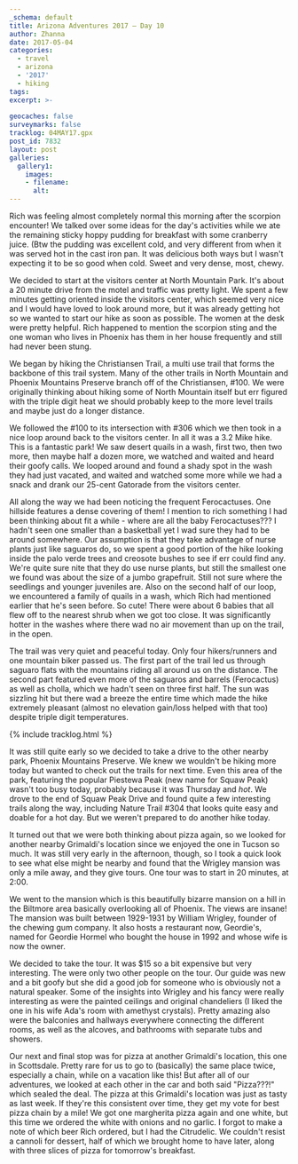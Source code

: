 ```yaml
---
_schema: default
title: Arizona Adventures 2017 – Day 10
author: Zhanna
date: 2017-05-04
categories:
  - travel
  - arizona
  - '2017'
  - hiking
tags:
excerpt: >-
  
geocaches: false
surveymarks: false
tracklog: 04MAY17.gpx
post_id: 7832
layout: post
galleries:
  gallery1:
    images:
    - filename: 
      alt: 
---
```


<!-- photos: 617 (483 in gallery) to 791 (512 in gallery) -->

Rich was feeling almost completely normal this morning after the scorpion encounter! We talked over some ideas for the day's activities while we ate the remaining sticky hoppy pudding for breakfast with some cranberry juice. (Btw the pudding was excellent cold, and very different from when it was served hot in the cast iron pan. It was delicious both ways but I wasn't expecting it to be so good when cold. Sweet and very dense, most, chewy.

We decided to start at the visitors center at North Mountain Park. It's about a 20 minute drive from the motel and traffic was pretty light. We spent a few minutes getting oriented inside the visitors center, which seemed very nice and I would have loved to look around more, but it was already getting hot so we wanted to start our hike as soon as possible. The women at the desk were pretty helpful. Rich happened to mention the scorpion sting and the one woman who lives in Phoenix has them in her house frequently and still had never been stung.

We began by hiking the Christiansen Trail, a multi use trail that forms the backbone of this trail system. Many of the other trails in North Mountain and Phoenix Mountains Preserve branch off of the Christiansen, #100. We were originally thinking about hiking some of North Mountain itself but err figured with the triple digit heat we should probably keep to the more level trails and maybe just do a longer distance.

We followed the #100 to its intersection with #306 which we then took in a nice loop around back to the visitors center. In all it was a 3.2 Mike hike. This is a fantastic park! We saw desert quails in a wash, first two, then two more, then maybe half a dozen more, we watched and waited and heard their goofy calls. We looped around and found a shady spot in the wash they had just vacated, and waited and watched some more while we had a snack and drank our 25-cent Gatorade from the visitors center. 

All along the way we had been noticing the frequent Ferocactuses. One hillside features a dense covering of them! I mention to rich something I had been thinking about fit a while - where are all the baby Ferocactuses??? I hadn't seen one smaller than a basketball yet I wad sure they had to be around somewhere. Our assumption is that they take advantage of nurse plants just like saguaros do, so we spent a good portion of the hike looking inside the palo verde trees and creosote bushes to see if err could find any. We're quite sure nite that they do use nurse plants, but still the smallest one we found was about the size of a jumbo grapefruit. Still not sure where the seedlings and younger juveniles are. Also on the second half of our loop, we encountered a family of quails in a wash, which Rich had mentioned earlier that he's seen before. So cute! There were about 6 babies that all flew off to the nearest shrub when we got too close. It was significantly hotter in the washes where there wad no air movement than up on the trail, in the open. 

The trail was very quiet and peaceful today.  Only four hikers/runners and one mountain biker passed us. The first part of the trail led us through saguaro flats with the mountains riding all around us on the distance. The second part featured even more of the saguaros and barrels (Ferocactus) as well as cholla, which we hadn't seen on three first half. The sun was sizzling hit but there wad a breeze the entire time which made the hike extremely pleasant (almost no elevation gain/loss helped with that too) despite triple digit temperatures.

{% include tracklog.html %}

It was still quite early so we decided to take a drive to the other nearby park, Phoenix Mountains Preserve. We knew we wouldn't be hiking more today but wanted to check out the trails for next time. Even this area of the park, featuring the popular Piestewa Peak (new name for Squaw Peak) wasn't too busy today, probably because it was Thursday and _hot_. We drove to the end of Squaw Peak Drive and found quite a few interesting trails along the way, including Nature Trail #304 that looks quite easy and doable for a hot day. But we weren't prepared to do another hike today.

It turned out that we were both thinking about pizza again, so we looked for another nearby Grimaldi's location since we enjoyed the one in Tucson so much. It was still very early in the afternoon, though, so I took a quick look to see what else might be nearby and found that the Wrigley mansion was only a mile away, and they give tours. One tour was to start in 20 minutes, at 2:00. 

We went to the mansion which is this beautifully bizarre mansion on a hill in the Biltmore area basically overlooking all of Phoenix. The views are insane! The mansion was built between 1929-1931 by William Wrigley, founder of the chewing gum company. It also hosts a restaurant now, Geordie's, named for Geordie Hormel who bought the house in 1992 and whose wife is now the owner. 

We decided to take the tour. It was $15 so a bit expensive but very interesting. The were only two other people on the tour. Our guide was new and a bit goofy but she did a good job for someone who is obviously not a natural speaker. Some of the insights into Wrigley and his fancy were really interesting as were the painted ceilings and original chandeliers (I liked the one in his wife Ada's room with amethyst crystals). Pretty amazing also were the balconies and hallways everywhere connecting the different rooms, as well as the alcoves, and bathrooms with separate tubs and showers.

Our next and final stop was for pizza at another Grimaldi's location, this one in Scottsdale. Pretty rare for us to go to (basically) the same place twice, especially a chain, while on a vacation like this! But after all of our adventures, we looked at each other in the car and both said "Pizza???!" which sealed the deal.  The pizza at this Grimaldi's location was just as tasty as last week. If they're this consistent over time, they get my vote for best pizza chain by a mile! We got one margherita pizza again and one white, but this time we ordered the white with onions and no garlic. I forgot to make a note of which beer Rich ordered, but I had the Citrudelic. We couldn't resist a cannoli for dessert, half of which we brought home to have later, along with three slices of pizza for tomorrow's breakfast.
